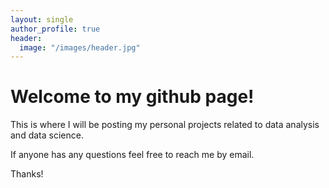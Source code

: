 ```yaml
---
layout: single
author_profile: true
header:
  image: "/images/header.jpg"
---
```


# Welcome to my github page!

This is where I will be posting my personal projects related to data analysis and data science.

If anyone has any questions feel free to reach me by email.

Thanks!
